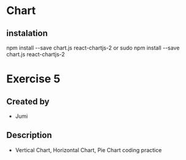# Chart

## instalation
npm install --save chart.js react-chartjs-2
or
sudo npm install --save chart.js react-chartjs-2

# Exercise 5
## Created by
- Jumi
## Description
- Vertical Chart, Horizontal Chart, Pie Chart coding practice